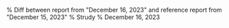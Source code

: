 % Diff between report from "December 16, 2023" and reference report from "December 15, 2023"
% Strudy
% December 16, 2023


